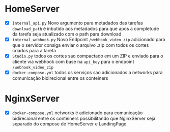 # HomeServer
- [X] `internal_api.py` Novo argumento para metadados das tarefas `download_path` é inbutido aos metadados para que apos a completude da tarefa seja atualizado com o path para download 
- [X] `internal_webhook.py` Novo Endpoint `/webhook_video_zip` adicionado para que o servidor consiga enviar o arquivo .zip com todos os cortes criados para a tarefa
- [X] `Studio.py` todos os cortes sao compactado em um ZIP e enviado para o cliente via webhook com base na `api_key` para o endpoint `/webhook_video_zip`
- [X] `docker-compose.yml` todos os serviços sao adicionados a networks para comunicação bidirecional entre os conteiners 

# NginxServer
- [X] `docker-compose.yml` networks é adicionado para comunicação bidirecional entre os conteiners possibilitando que NginxServer seja separado do compose de HomeServer e LandingPage
